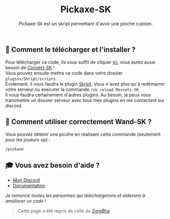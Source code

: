 <h1 align="center">Pickaxe-SK</h1>
<p align="center">Pickaxe-Sk est un skript permettant d'avoir une pioche custom.</p><br />

## 🏹 **Comment le télécharger et l'installer ?**
Pour télécharger ce code, ils vous suffit de cliquer [ici](https://github.com/MaxouLeKangou/Pickaxe-SK/releases/tag/v1.0.0), vous aurez aussi besoin de [Convert-SK](https://github.com/MaxouLeKangou/Convert-SK/releases/tag/v1.0.0) !<br />
Vous pouvez ensuite mettre ce code dans votre dossier `plugins/Skript/scripts`.<br />
Évidement, il vous faudra le plugin [Skript](https://github.com/SkriptLang/Skript/releases). Vous n'avez plus qu'à redémarrer votre serveur ou executer la commande `/sk reload Mascots-SK`.<br />
Il vous faudra certainement d'autres plugins. Au besoin, je peux vous transmettre un dossier serveur avec tous mes plugins en me contactant sur discord.

## 👀 **Comment utiliser correctement Wand-SK ?**
Vous pouvez obtenir une picohe en réalisant cette commande (seulement pour les joueurs op) : <br />
```
/pickaxe
```

## 🎓 **Vous avez besoin d'aide ?**

- [Mon Discord](https://discord.gg/8SfwgQqQxh)
- [Documentation](https://github.com/MaxouLeKangou/Wand-SK/blob/main/documentation.md)

_Je remercie toutes les personnes qui téléchargerons et aiderons à améliorer ce code !_
> Cette page a été repris de celle de [ZorgBtw](https://github.com/ZorgBtw/BungeeSK)
